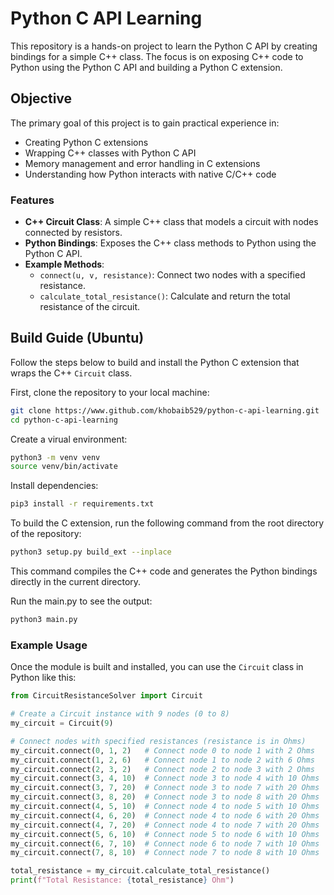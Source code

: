 # Python C API Learning

This repository is a hands-on project to learn the Python C API by creating bindings for a simple C++ class. The focus is on exposing C++ code to Python using the Python C API and building a Python C extension.

## Objective

The primary goal of this project is to gain practical experience in:
- Creating Python C extensions
- Wrapping C++ classes with Python C API
- Memory management and error handling in C extensions
- Understanding how Python interacts with native C/C++ code

### Features

- **C++ Circuit Class**: A simple C++ class that models a circuit with nodes connected by resistors.
- **Python Bindings**: Exposes the C++ class methods to Python using the Python C API.
- **Example Methods**:
  - `connect(u, v, resistance)`: Connect two nodes with a specified resistance.
  - `calculate_total_resistance()`: Calculate and return the total resistance of the circuit.

## Build Guide (Ubuntu)

Follow the steps below to build and install the Python C extension that wraps the C++ `Circuit` class.

First, clone the repository to your local machine:

```bash
git clone https://www.github.com/khobaib529/python-c-api-learning.git
cd python-c-api-learning
```

Create a virual environment:
```bash
python3 -m venv venv
source venv/bin/activate
```

Install dependencies:
```bash
pip3 install -r requirements.txt
```

To build the C extension, run the following command from the root directory of the repository:

```bash
python3 setup.py build_ext --inplace
```

This command compiles the C++ code and generates the Python bindings directly in the current directory.

Run the main.py to see the output:
```bash
python3 main.py
```
### Example Usage

Once the module is built and installed, you can use the `Circuit` class in Python like this:

```python
from CircuitResistanceSolver import Circuit

# Create a Circuit instance with 9 nodes (0 to 8)
my_circuit = Circuit(9)

# Connect nodes with specified resistances (resistance is in Ohms)
my_circuit.connect(0, 1, 2)   # Connect node 0 to node 1 with 2 Ohms
my_circuit.connect(1, 2, 6)   # Connect node 1 to node 2 with 6 Ohms
my_circuit.connect(2, 3, 2)   # Connect node 2 to node 3 with 2 Ohms
my_circuit.connect(3, 4, 10)  # Connect node 3 to node 4 with 10 Ohms
my_circuit.connect(3, 7, 20)  # Connect node 3 to node 7 with 20 Ohms
my_circuit.connect(3, 8, 20)  # Connect node 3 to node 8 with 20 Ohms
my_circuit.connect(4, 5, 10)  # Connect node 4 to node 5 with 10 Ohms
my_circuit.connect(4, 6, 20)  # Connect node 4 to node 6 with 20 Ohms
my_circuit.connect(4, 7, 20)  # Connect node 4 to node 7 with 20 Ohms
my_circuit.connect(5, 6, 10)  # Connect node 5 to node 6 with 10 Ohms
my_circuit.connect(6, 7, 10)  # Connect node 6 to node 7 with 10 Ohms
my_circuit.connect(7, 8, 10)  # Connect node 7 to node 8 with 10 Ohms

total_resistance = my_circuit.calculate_total_resistance()
print(f"Total Resistance: {total_resistance} Ohm")
```
